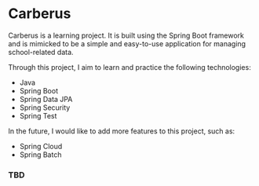 # Carberus

Carberus is a learning project.
It is built using the Spring Boot framework and is mimicked to be a simple and easy-to-use application for managing school-related data.

Through this project, I aim to learn and practice the following technologies:
- Java
- Spring Boot
- Spring Data JPA
- Spring Security
- Spring Test

In the future, I would like to add more features to this project, such as:
- Spring Cloud
- Spring Batch

### TBD